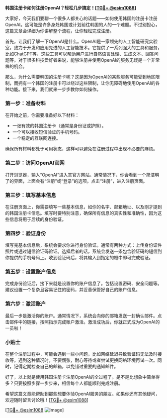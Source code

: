 **韩国注册卡如何注册OpenAI？轻松几步搞定！[[TG💪+ @esim1088](https://t.me/s/esim1088)]**

大家好，今天我们要聊一个很多人都关心的话题——如何使用韩国的注册卡注册OpenAI。这可能是许多身处韩国或计划前往韩国的人的一个难题。不过别担心，这篇文章会详细为你讲解整个流程，让你轻松完成注册。

首先，让我们了解一下OpenAI是什么。OpenAI是一家领先的人工智能研究实验室，致力于开发和应用先进的人工智能技术。它提供了一系列强大的工具和服务，比如ChatGPT等，这些工具可以帮助用户进行自然语言处理、生成文本、回答问题等。对于很多科技爱好者来说，能够注册并使用OpenAI的服务无疑是一个非常棒的机会。

那么，为什么需要韩国的注册卡呢？这是因为OpenAI的某些服务可能受到地区限制，而拥有一个韩国的注册卡可以绕过这些限制，让你无障碍地使用OpenAI的各种功能。接下来，我们就来一步步教你如何操作。

### 第一步：准备材料

在开始之前，你需要准备好以下材料：
- 一张有效的韩国注册卡（通常是身份证或护照）。
- 一个可以接收短信验证的手机号码。
- 一个稳定的互联网连接。

确保所有材料都处于可用状态，这样可以避免在注册过程中出现不必要的麻烦。

### 第二步：访问OpenAI官网

打开浏览器，输入“OpenAI”进入其官方网站。通常情况下，你会看到一个简洁明了的界面，上面会有“注册”或“登录”的选项。点击“注册”，进入注册页面。

### 第三步：填写基本信息

在注册页面上，你需要填写一些基本信息，如你的名字、邮箱地址、以及刚才提到的韩国注册卡信息。填写时要特别注意，确保所有信息的真实性和准确性，因为这些信息将用于后续的身份验证。

### 第四步：验证身份

填写完基本信息后，系统会要求你进行身份验证。通常有两种方式：上传身份证件照片或通过短信验证码验证。选择后者的话，系统会发送一条包含验证码的短信到你提供的手机号码上。收到验证码后，将其输入到指定的框中即可完成验证。

### 第五步：设置账户信息

完成身份验证后，接下来就是设置你的账户信息了。包括设置密码、安全问题等。建议设置一个复杂且容易记住的密码，并妥善保管好自己的账户信息。

### 第六步：激活账户

最后一步是激活你的账户。通常情况下，系统会向你的邮箱发送一封确认邮件。点击邮件中的链接，按照指示完成账户激活。激活成功后，你就正式成为OpenAI的一员啦！

### 小贴士

在整个注册过程中，可能会遇到一些小问题，比如网络延迟导致验证码无法及时接收等。遇到这种情况时，不要慌张，耐心等待或者尝试更换网络环境再试一次。同时，记得定期检查自己的邮箱，以免错过重要的通知邮件。

好了，以上就是使用韩国注册卡注册OpenAI的全过程了。是不是比想象中简单得多？只要按照步骤一步步来，相信每个人都能顺利完成注册。

希望这篇文章能帮助到那些想要体验OpenAI服务的朋友。如果你还有其他疑问，欢迎随时留言讨论哦！[[TG💪+ @esim1088](https://t.me/s/esim1088)]

[[TG💪+ @esim1088](https://t.me/s/esim1088) ![Image](https://i.postimg.cc/4NQfJmqS/Snipaste-2025-05-13-00-14-12.png)]